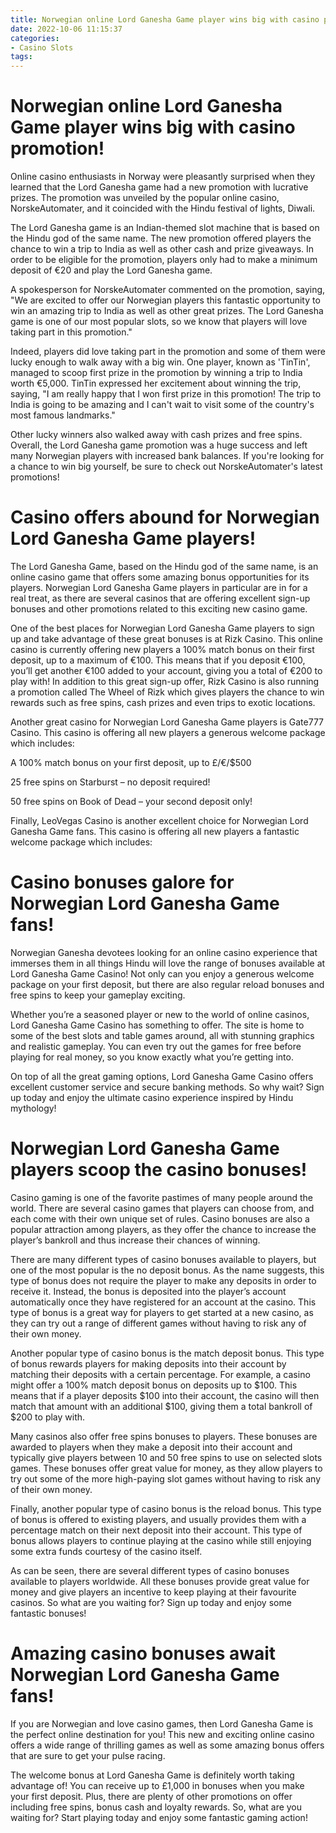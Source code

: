 ```yaml
---
title: Norwegian online Lord Ganesha Game player wins big with casino promotion!
date: 2022-10-06 11:15:37
categories:
- Casino Slots
tags:
---
```



#  Norwegian online Lord Ganesha Game player wins big with casino promotion!

Online casino enthusiasts in Norway were pleasantly surprised when they learned that the Lord Ganesha game had a new promotion with lucrative prizes. The promotion was unveiled by the popular online casino, NorskeAutomater, and it coincided with the Hindu festival of lights, Diwali.

The Lord Ganesha game is an Indian-themed slot machine that is based on the Hindu god of the same name. The new promotion offered players the chance to win a trip to India as well as other cash and prize giveaways. In order to be eligible for the promotion, players only had to make a minimum deposit of €20 and play the Lord Ganesha game.

A spokesperson for NorskeAutomater commented on the promotion, saying, "We are excited to offer our Norwegian players this fantastic opportunity to win an amazing trip to India as well as other great prizes. The Lord Ganesha game is one of our most popular slots, so we know that players will love taking part in this promotion."

Indeed, players did love taking part in the promotion and some of them were lucky enough to walk away with a big win. One player, known as 'TinTin', managed to scoop first prize in the promotion by winning a trip to India worth €5,000. TinTin expressed her excitement about winning the trip, saying, "I am really happy that I won first prize in this promotion! The trip to India is going to be amazing and I can't wait to visit some of the country's most famous landmarks."

Other lucky winners also walked away with cash prizes and free spins. Overall, the Lord Ganesha game promotion was a huge success and left many Norwegian players with increased bank balances. If you're looking for a chance to win big yourself, be sure to check out NorskeAutomater's latest promotions!

#  Casino offers abound for Norwegian Lord Ganesha Game players!

The Lord Ganesha Game, based on the Hindu god of the same name, is an online casino game that offers some amazing bonus opportunities for its players. Norwegian Lord Ganesha Game players in particular are in for a real treat, as there are several casinos that are offering excellent sign-up bonuses and other promotions related to this exciting new casino game.

One of the best places for Norwegian Lord Ganesha Game players to sign up and take advantage of these great bonuses is at Rizk Casino. This online casino is currently offering new players a 100% match bonus on their first deposit, up to a maximum of €100. This means that if you deposit €100, you’ll get another €100 added to your account, giving you a total of €200 to play with! In addition to this great sign-up offer, Rizk Casino is also running a promotion called The Wheel of Rizk which gives players the chance to win rewards such as free spins, cash prizes and even trips to exotic locations.

Another great casino for Norwegian Lord Ganesha Game players is Gate777 Casino. This casino is offering all new players a generous welcome package which includes:

A 100% match bonus on your first deposit, up to £/€/$500

25 free spins on Starburst – no deposit required!

50 free spins on Book of Dead – your second deposit only!

Finally, LeoVegas Casino is another excellent choice for Norwegian Lord Ganesha Game fans. This casino is offering all new players a fantastic welcome package which includes:

#  Casino bonuses galore for Norwegian Lord Ganesha Game fans!

Norwegian Ganesha devotees looking for an online casino experience that immerses them in all things Hindu will love the range of bonuses available at Lord Ganesha Game Casino! Not only can you enjoy a generous welcome package on your first deposit, but there are also regular reload bonuses and free spins to keep your gameplay exciting.

Whether you’re a seasoned player or new to the world of online casinos, Lord Ganesha Game Casino has something to offer. The site is home to some of the best slots and table games around, all with stunning graphics and realistic gameplay. You can even try out the games for free before playing for real money, so you know exactly what you’re getting into.

On top of all the great gaming options, Lord Ganesha Game Casino offers excellent customer service and secure banking methods. So why wait? Sign up today and enjoy the ultimate casino experience inspired by Hindu mythology!

#  Norwegian Lord Ganesha Game players scoop the casino bonuses!

Casino gaming is one of the favorite pastimes of many people around the world. There are several casino games that players can choose from, and each come with their own unique set of rules. Casino bonuses are also a popular attraction among players, as they offer the chance to increase the player’s bankroll and thus increase their chances of winning.

There are many different types of casino bonuses available to players, but one of the most popular is the no deposit bonus. As the name suggests, this type of bonus does not require the player to make any deposits in order to receive it. Instead, the bonus is deposited into the player’s account automatically once they have registered for an account at the casino. This type of bonus is a great way for players to get started at a new casino, as they can try out a range of different games without having to risk any of their own money.

Another popular type of casino bonus is the match deposit bonus. This type of bonus rewards players for making deposits into their account by matching their deposits with a certain percentage. For example, a casino might offer a 100% match deposit bonus on deposits up to $100. This means that if a player deposits $100 into their account, the casino will then match that amount with an additional $100, giving them a total bankroll of $200 to play with.

Many casinos also offer free spins bonuses to players. These bonuses are awarded to players when they make a deposit into their account and typically give players between 10 and 50 free spins to use on selected slots games. These bonuses offer great value for money, as they allow players to try out some of the more high-paying slot games without having to risk any of their own money.

Finally, another popular type of casino bonus is the reload bonus. This type of bonus is offered to existing players, and usually provides them with a percentage match on their next deposit into their account. This type of bonus allows players to continue playing at the casino while still enjoying some extra funds courtesy of the casino itself.

As can be seen, there are several different types of casino bonuses available to players worldwide. All these bonuses provide great value for money and give players an incentive to keep playing at their favourite casinos. So what are you waiting for? Sign up today and enjoy some fantastic bonuses!

#  Amazing casino bonuses await Norwegian Lord Ganesha Game fans!

If you are Norwegian and love casino games, then Lord Ganesha Game is the perfect online destination for you! This new and exciting online casino offers a wide range of thrilling games as well as some amazing bonus offers that are sure to get your pulse racing.

The welcome bonus at Lord Ganesha Game is definitely worth taking advantage of! You can receive up to £1,000 in bonuses when you make your first deposit. Plus, there are plenty of other promotions on offer including free spins, bonus cash and loyalty rewards. So, what are you waiting for? Start playing today and enjoy some fantastic gaming action!